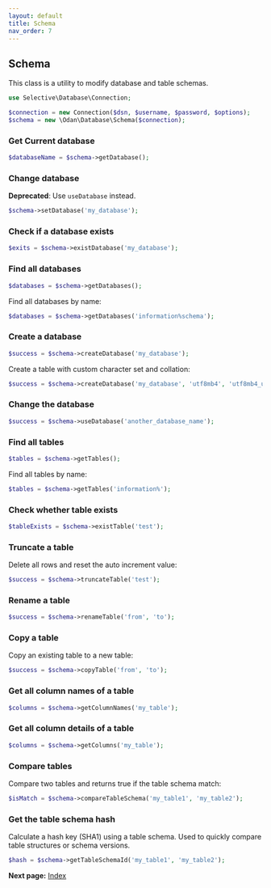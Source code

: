 ```yaml
---
layout: default
title: Schema
nav_order: 7
---
```


## Schema

This class is a utility to modify database and table schemas.

```php
use Selective\Database\Connection;

$connection = new Connection($dsn, $username, $password, $options);
$schema = new \Odan\Database\Schema($connection);
```

### Get Current database

```php
$databaseName = $schema->getDatabase();
```

### Change database

**Deprecated**: Use `useDatabase` instead.

```php
$schema->setDatabase('my_database');
```

### Check if a database exists

```php
$exits = $schema->existDatabase('my_database');
```

### Find all databases

```php
$databases = $schema->getDatabases();
```

Find all databases by name:

```php
$databases = $schema->getDatabases('information%schema');
```

### Create a database

```php
$success = $schema->createDatabase('my_database');
```

Create a table with custom character set and collation:

```php
$success = $schema->createDatabase('my_database', 'utf8mb4', 'utf8mb4_unicode_ci');
```

### Change the database

```php
$success = $schema->useDatabase('another_database_name');
```

### Find all tables

```php
$tables = $schema->getTables();
```

Find all tables by name:

```php
$tables = $schema->getTables('information%');
```

### Check whether table exists

```php
$tableExists = $schema->existTable('test');
```

### Truncate a table

Delete all rows and reset the auto increment value:

```php
$success = $schema->truncateTable('test');
```

### Rename a table

```php
$success = $schema->renameTable('from', 'to');
```

### Copy a table

Copy an existing table to a new table:

```php
$success = $schema->copyTable('from', 'to');
```

### Get all column names of a table

```php
$columns = $schema->getColumnNames('my_table');
```

### Get all column details of a table

```php
$columns = $schema->getColumns('my_table');
```

### Compare tables

Compare two tables and returns true if the table schema match:

```php
$isMatch = $schema->compareTableSchema('my_table1', 'my_table2');
```

### Get the table schema hash

Calculate a hash key (SHA1) using a table schema.
Used to quickly compare table structures or schema versions.

```php
$hash = $schema->getTableSchemaId('my_table1', 'my_table2');
```

**Next page:** [Index](index.md)
